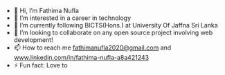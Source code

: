 - 👋 Hi, I’m Fathima Nufla
- 👀 I’m interested in a career in technology
- 🌱 I’m currently following BICTS(Hons.) at University Of Jaffna Sri Lanka
- 💞️ I’m looking to collaborate on any open source project involving web development!
- 📫 How to reach me fathimanufla2020@gmail.com and www.linkedin.com/in/fathima-nufla-a8a421243
- ⚡ Fun fact: Love to 

<!---
FathimaNufla2000/FathimaNufla2000 is a ✨ special ✨ repository because its `README.md` (this file) appears on your GitHub profile.
You can click the Preview link to take a look at your changes.
--->
